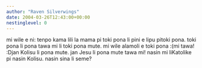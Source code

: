 ```yaml
---
author: "Raven Silverwings"
date: 2004-03-26T12:43:00+00:00
nestinglevel: 0
---
```

mi wile e ni: tenpo kama lili la mama pi toki pona li pini e lipu pitoki pona. toki pona li pona tawa mi li toki pona mute. mi wile alamoli e toki pona :(mi tawa! :Djan Kolisu li pona mute. jan Jesu li pona mute tawa mi! nasin mi liKatolike pi nasin Kolisu. nasin sina li seme?
